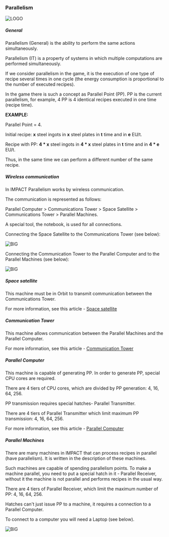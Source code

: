 ### Parallelism

![LOGO](https://cdn.discordapp.com/attachments/916393114166525974/939784614275330088/PARALLELISM.png)

##### General

Parallelism (General) is the ability to perform the same actions simultaneously.

Parallelism (IT) is a property of systems in which multiple computations are performed simultaneously.

If we consider parallelism in the game, it is the execution of one type of recipe several times in one cycle (the energy consumption is proportional to the number of executed recipes).

In the game there is such a concept as Parallel Point (PP). PP is the current parallelism, for example, 4 PP is 4 identical recipes executed in one time (recipe time).

**EXAMPLE:**

Parallel Point = 4.

Initial recipe: **x** steel ingots in **x** steel plates in **t** time and in **e** EU/t.

Recipe with PP: **4 * x** steel ingots in **4 * x** steel plates in **t** time and in **4 * e** EU/t.

Thus, in the same time we can perform a different number of the same recipe.

##### Wireless communication

In IMPACT Parallelism works by wireless communication.

The communication is represented as follows:

Parallel Computer > Communications Tower > Space Satellite > Communications Tower > Parallel Machines.

A special tool, the notebook, is used for all connections.

Connecting the Space Satellite to the Communications Tower (see below):

![BIG](https://i.imgur.com/5fOq2WD.gif)

Connecting the Communication Tower to the Parallel Computer and to the Parallel Machines (see below):

![BIG](https://i.imgur.com/hg3ctYF.gif)

##### Space satellite

This machine must be in Orbit to transmit communication between the Communications Tower.

For more information, see this article - [Space satellite](/wiki/machines#spacesatellite )

##### Communication Tower

This machine allows communication between the Parallel Machines and the Parallel Computer.

For more information, see this article - [Communication Tower](/wiki/machines#communicationtower )

##### Parallel Computer

This machine is capable of generating PP. In order to generate PP, special CPU cores are required.

There are 4 tiers of CPU cores, which are divided by PP generation: 4, 16, 64, 256.

PP transmission requires special hatches- Parallel Transmitter.

There are 4 tiers of Parallel Transmitter which limit maximum PP transmission: 4, 16, 64, 256.

For more information, see this article - [Parallel Computer](/wiki/machines#parallelsupercomputer)

##### Parallel Machines

There are many machines in IMPACT that can process recipes in parallel (have parallelism).
It is written in the description of these machines.

Such machines are capable of spending parallelism points. To make a machine parallel, you need to put a special hatch in it - Parallel Receiver, without it the machine is not parallel and performs recipes in the usual way.

There are 4 tiers of Parallel Receiver, which limit the maximum number of PP: 4, 16, 64, 256.

Hatches can't just issue PP to a machine, it requires a connection to a Parallel Computer.

To connect to a computer you will need a Laptop (see below).

![BIG](https://i.imgur.com/anGgJhL.gif)
